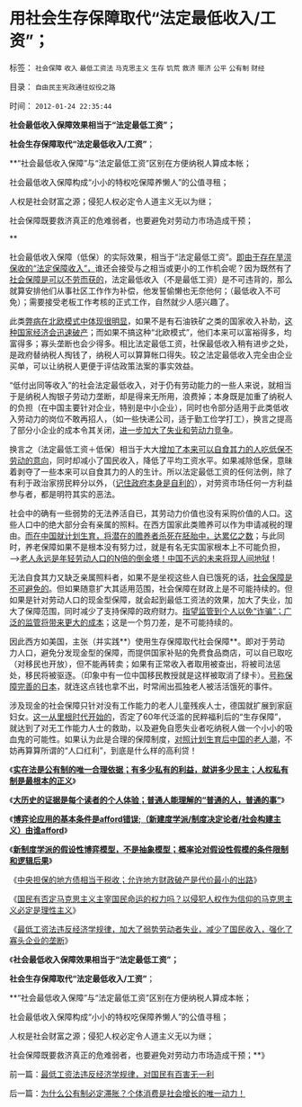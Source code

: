 # 用社会生存保障取代“法定最低收入/工资”；

标签： `社会保障` `收入` `最低工资法` `马克思主义` `生存` `饥荒` `救济` `赈济` `公平` `公有制` `财经` 

目录： `自由民主宪政通往奴役之路`

时间： `2012-01-24 22:35:44`

**社会最低收入保障效果相当于“法定最低工资”；**

**社会生存保障取代“法定最低收入/工资”**；

**“社会最低收入保障”与“法定最低工资”区别在方便纳税人算成本帐；

社会最低收入保障构成“小小的特权吃保障养懒人”的公值寻租；

人权是社会财富之源；侵犯人权必定令人道主义无以为继；

社会保障既要救济真正的危难弱者，也要避免对劳动力市场造成干预；

**

社会最低收入保障（低保）的实际效果，相当于“法定最低工资”。[即由于存在旱涝保收的“法定保障收入”，](../../../2010/9/14/特权不能反？反蜱虫就是反人类？.md)谁还会接受与之相当或更小的工作机会呢？因为既然有了[社会保障是可以不劳而获的](../../../2009/7/30/小小特权之多乎哉？不多也！.md)，法定最低收入（不是最低工资）是不可违背的，那么就算安排他们从事社区工作作为补偿，他发誓偷懒也无奈他何；（最低收入不可免）；需要接受老板工作考核的正式工作，自然就少人感兴趣了。

此类[弊病在北欧模式中体现很明显](../../../2011/6/26/成功的北欧模式根本不存在.md)，如果不是有石油铁矿之类的国家收入补助，[这种国家经济会迅速破产](../../../2011/6/26/瑞典模式的北欧神话还会延续一段时间.md)；而如果不搞这种“北欧模式”，他们本来可以富裕得多，均富得多；寡头垄断也会少得多。相比法定最低工资，社保最低收入稍有进步之处，是政府替纳税人掏钱了，纳税人可以算算帐口得失。较之法定最低收入完全由企业买单，可以让纳税人更便于评估政策法案的事实效益。

“低付出同等收入”的社会法定最低收入，对于仍有劳动能力的一些人来说，就相当于是纳税人掏银子劳动力垄断，却是得来无所用，浪费掉；本身既是加重了纳税人的负担（在中国主要针对企业，特别是中小企业），同时也令部分适用于此类低收入劳动力的岗位不敢再招人，（如一些快递公司，适于勤工俭学打工），换言之提高了部分小企业的成本令其关闭，[进一步加大了失业和劳动力竞争](../../../2011/1/29/社会主义的失业危机.md)。

换言之（法定最低工资＋低保）相当于大大[增加了本来可以自食其力的人吃低保不劳动的意向](../../../2011/1/27/“向弱者倾斜＝向弱者投资”造就“全民弱者”.md)，同时却减小了国民收入，降低了平均工资水平。如果减除低保，意昧着剥夺了一些本来可以自食其力的人的生计。所以法定最低工资的任何法例，除了有利于政治家捞民粹分以外，（[记住政府本身是自利的](http://darthvad.blog.sohu.com/161146952.html)），对劳资市场任何一方利益参与者，都是明符其实的恶法。

社会中的确有一些弱势的无法养活自已，其劳动力价值也没有采购价值的人口。这些人口中的绝大部分会有亲属的照料。在西方国家此类赡养可以作为申请减税的理由。[而在中国就计划生育，将潜在的赡养者杀死在胚胎中，达累亿之数](../../../2011/1/29/“中央帝国太大了”太难管理了.md)；与此同时，养老保障如果不是根本没有努力过，就是有名无实国家根本上不可能负担，——>[老人永远是年轻劳动人口的N倍的倒金塔！中国不远的未来将现人间地狱](../../../2009/9/11/少年中国患了三种西方老人病.md)！

无法自食其力又缺乏亲属照料者，如果不是坐视这些人自已饿死的话，[社会保障是不可避免的](../../../2009/10/28/地区社会保障才能拉动内需.md)。但如果随意扩大其适用范围，社会保障在财政上是不可能持续的。但如果是针对劳动人口的现金型保障，就会起到最低工资法的效果，加大了失业，加大了保障范围，同时减少了支持保障的政府财力。[指望监管到个人以免“诈骗”；广泛的监管将带来更大的成本](../../../2009/8/2/行政监管无法减少腐败，无法控制特权最大化定律.md)；这是一个剪刀差，是不可能持续的。

因此西方如美国，主张（并实践**）使用生存保障取代社会保障**。即对于劳动力人口，避免分发现金型的保障，而提供国家补贴的免费食品商店，可以自已取吃（对移民也开放），但不能再转卖；如果有正常收入者取用被查出，将被司法惩处，移民将被驱逐。（印象中有一位中国移民教授就是这样被取消了绿卡）。[号称保障完善的日本](../../../2011/1/6/日本传统文化拖了日本经济的后腿.md)，就连这点钱也拿不出，时常闹出孤独老人被活活饿死的事件。

涉及现金的社会保障只针对没有工作能力的老人儿童残疾人士，德国就扩展到家庭妇女。[这一从里根时代开始的](../../../2011/5/6/里根的保守主义和格兰特总统.md)，否定了60年代泛滥的民粹福利后的“生存保障”，就达到了对无工作能力人士的救助，以及避免自愿失业者吃纳税人做一个小小的吸血鬼的可能性。如果认为此是合理的保障制度，[对照计划生育后中国的老人潮](../../../2010/5/30/价值守衡定律：满足消费的GDP才有价值.md)，不妨再算算所谓的“人口红利”，到底是什么样的高利贷！

《[**实在法是公有制的唯一合理依据；有多少私有的利益，就讲多少民主；人权私有制是最根本的正义**](../../../2011/10/8/实在法是公有制的唯一合理依据.md)》

《[**大历史的证据是每个读者的个人体验；普通人能理解的“普通的人，普通的事”**](../../../2011/10/8/普通人能理解的“普通的人，普通的事”.md)》

《[**博弈论应用的基本条件是afford错误;（新建度学派/制度决定论者/社会构建主义）由谁afford**](../../../2011/10/24/博弈论应用的基本条件是afford错误的损失.md)》

《[**新制度学派的假设性博弈模型，不是抽象模型；概率论对假设性假模的条件限制和逻辑后果**](../../../2011/10/24/新制度学派滥用数学，依赖于虚构的假设.md)》

《[中央担保的地方债相当于税收；允许地方财政破产是代价最小的出路](../../../2011/10/24/中央担保的地方债相当于税收，李嘉图等效将被国人熟知.md)》

《[国民有否定马克思主义主宰国民命运的权力吗？以侵犯人权作为信仰的马克思主义必定是理性主义](../../../2012/1/24/国民有否定主宰国民命运的权力吗？侵犯人权的信仰必定是理性主义.md)》

《[最低工资法违反经济学规律，加大了弱势劳动者失业，减少了国民收入，强化了寡头企业的垄断](../../../2012/1/24/最低工资法违反经济学规律，对国民有百害无一利.md)》

《**社会最低收入保障效果相当于“法定最低工资”；**

**社会生存保障取代“法定最低收入/工资”**；

**“社会最低收入保障”与“法定最低工资”区别在方便纳税人算成本帐；

社会最低收入保障构成“小小的特权吃保障养懒人”的公值寻租；

人权是社会财富之源；侵犯人权必定令人道主义无以为继；

社会保障既要救济真正的危难弱者，也要避免对劳动力市场造成干预；**》



前一篇：[最低工资法违反经济学规律，对国民有百害无一利](../../../2012/1/24/最低工资法违反经济学规律，对国民有百害无一利.md)

后一篇：[为什么公有制必定滞胀？个体消费是社会增长的唯一动力！](../../../2012/1/24/为什么公有制必定滞胀？个体消费是社会增长的唯一动力！.md)